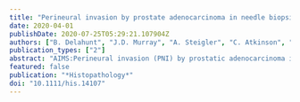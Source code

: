 ```yaml
---
title: "Perineural invasion by prostate adenocarcinoma in needle biopsies predicts bone metastasis: Ten year data from the TROG 03.04 RADAR Trial."
date: 2020-04-01
publishDate: 2020-07-25T05:29:21.107904Z
authors: ["B. Delahunt", "J.D. Murray", "A. Steigler", "C. Atkinson", "D. Christie", "G. Duchesne", "L. Egevad", "D. Joseph", "J. Matthews", "C. Oldmeadow", "H. Samaratunga", "N.A. Spry", "J.R. Srigley", "H. Hondermarck", "J.W. Denham"]
publication_types: ["2"]
abstract: "AIMS:Perineural invasion (PNI) by prostatic adenocarcinoma is debated as a prognostic parameter. This study investigates the prognostic predictive value of PNI in a series of patients with locally advanced prostate cancer treated with radiotherapy and androgen deprivation using 10 year outcome data from the TROG 03.04 RADAR trial. METHODS:Diagnostic prostate biopsies from 976 patients were reviewed and the presence of PNI noted. Patients were followed for 10 years according to the trial protocol or until death. The primary endpoint for the study was time to bone metastasis. Secondary endpoints included time to soft tissue metastasis, transition to castration resistance, prostate cancer-specific mortality and all-cause mortality. RESULTS:PNI was detected in 449 cases (46%), with 234 cases (24%) having PNI in more than one core. The presence of PNI was significantly associated with higher ISUP grade, clinical T staging category, National Comprehensive Cancer Network risk group, and percent positive biopsy cores. The cumulative probability of bone metastases according to PNI status was significant over the 10 year follow-up interval of the study (log-rank test ptextless0.0001). PNI was associated with all endpoints on univariable analysis. After adjusting for baseline clinicopathological and treatment factors, bone metastasis was the only endpoint in which PNI retained its prognostic significance (hazard ratio 1.42, 95% confidence interval 1.05-1.92, p=0.021). CONCLUSIONS:The association between PNI and the development of bone metastases supports the inclusion of this parameter as a component of the routine histology report. Further this association suggests that evaluation of PNI may assist in selecting those patients who should be monitored more closely during follow-up."
featured: false
publication: "*Histopathology*"
doi: "10.1111/his.14107"
---
```


